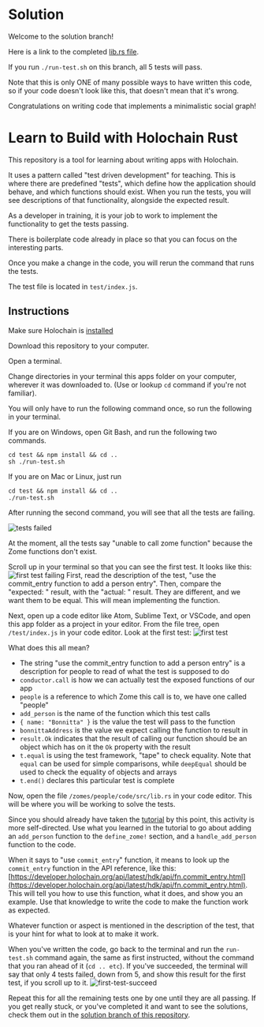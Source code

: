# Solution

Welcome to the solution branch!

Here is a link to the completed [lib.rs file](zomes/people/code/src/lib.rs).

If you run `./run-test.sh` on this branch, all 5 tests will pass.

Note that this is only ONE of many possible ways to have written this code, so if your code doesn't look like this, that doesn't mean that it's wrong.

Congratulations on writing code that implements a minimalistic social graph!

# Learn to Build with Holochain Rust

This repository is a tool for learning about writing apps with Holochain.

It uses a pattern called "test driven development" for teaching. This is where there are predefined "tests", which define how the application should behave, and which functions should exist. When you run the tests, you will see descriptions of that functionality, alongside the expected result. 

As a developer in training, it is your job to work to implement the functionality to get the tests passing.

There is boilerplate code already in place so that you can focus on the interesting parts.

Once you make a change in the code, you will rerun the command that runs the tests.

The test file is located in `test/index.js`.

## Instructions

Make sure Holochain is [installed](https://developer.holochain.org/start.html)

Download this repository to your computer.

Open a terminal. 

Change directories in your terminal this apps folder on your computer, wherever it was downloaded to. (Use or lookup `cd` command if you're not familiar).

You will only have to run the following command once, so run the following in your terminal.

If you are on Windows, open Git Bash, and run the following two commands.

```shell
cd test && npm install && cd ..
sh ./run-test.sh
```

If you are on Mac or Linux, just run

```shell
cd test && npm install && cd ..
./run-test.sh
```

After running the second command, you will see that all the tests are failing.

![tests failed](images/tests-failing.png)

At the moment, all the tests say "unable to call zome function" because the Zome functions don't exist.

Scroll up in your terminal so that you can see the first test. It looks like this:
![first test failing](images/first-test-failing.png)
First, read the description of the test, "use the commit_entry function to add a person entry". Then, compare the "expected: " result, with the "actual: " result. They are different, and we want them to be equal. This will mean implementing the function.

Next, open up a code editor like Atom, Sublime Text, or VSCode, and open this app folder as a project in your editor. From the file tree, open `/test/index.js` in your code editor. Look at the first test:
![first test](images/first-test.png)

What does this all mean?
- The string "use the commit_entry function to add a person entry" is a description for people to read of what the test is supposed to do
- `conductor.call` is how we can actually test the exposed functions of our app
- `people` is a reference to which Zome this call is to, we have one called "people"
- `add_person` is the name of the function which this test calls
- `{ name: "Bonnitta" }` is the value the test will pass to the function
- `bonnittaAddress` is the value we expect calling the function to result in
- `result.Ok` indicates that the result of calling our function should be an object which has on it the `Ok` property with the result
- `t.equal` is using the test framework, "tape" to check equality. Note that `equal` can be used for simple comparisons, while `deepEqual` should be used to check the equality of objects and arrays
- `t.end()` declares this particular test is complete

Now, open the file `/zomes/people/code/src/lib.rs` in your code editor. This will be where you will be working to solve the tests.

Since you should already have taken the [tutorial](https://medium.com/holochain/first-steps-writing-holochain-happs-with-rust-80ae111960e) by this point, this activity is more self-directed. Use what you learned in the tutorial to go about adding an `add_person` function to the `define_zome!` section, and a `handle_add_person` function to the code.

When it says to "use `commit_entry`" function, it means to look up the `commit_entry` function in the API reference, like this: [https://developer.holochain.org/api/latest/hdk/api/fn.commit_entry.html](https://developer.holochain.org/api/latest/hdk/api/fn.commit_entry.html). This will tell you how to use this function, what it does, and show you an example. Use that knowledge to write the code to make the function work as expected.

Whatever function or aspect is mentioned in the description of the test, that is your hint for what to look at to make it work.

When you've written the code, go back to the terminal and run the `run-test.sh` command again, the same as first instructed, without the command that you ran ahead of it (`cd .. etc`). If you've succeeded, the terminal will say that only 4 tests failed, down from 5, and show this result for the first test, if you scroll up to it.
![first-test-succeed](images/first-test-succeed.png)

Repeat this for all the remaining tests one by one until they are all passing. If you get really stuck, or you've completed it and want to see the solutions, check them out in the [solution branch of this repository](https://github.com/holochain/dev-camp-tests-rust/tree/solution).